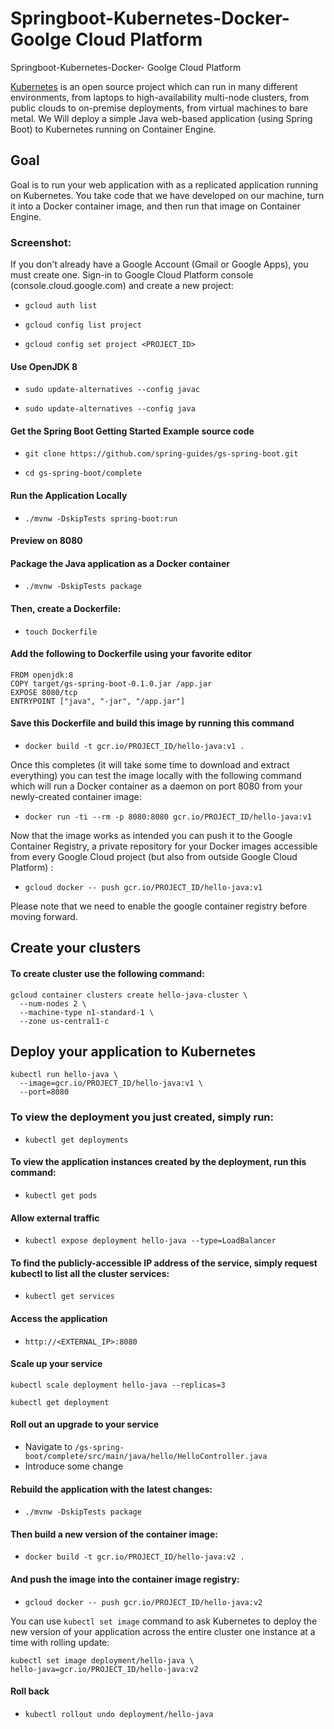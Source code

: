 # Springboot-Kubernetes-Docker-Goolge Cloud Platform
Springboot-Kubernetes-Docker- Goolge Cloud Platform

[Kubernetes](https://kubernetes.io/) is an open source project which can run in many different environments, from laptops to high-availability multi-node clusters, from public clouds to on-premise deployments, from virtual machines to bare metal.
We Will deploy a simple Java web-based application (using Spring Boot) to Kubernetes running on Container Engine.

## Goal
Goal is to run your web application with as a replicated application running on Kubernetes. You take code that we have developed on our machine, turn it into a Docker container image, and then run that image on Container Engine.


### Screenshot: 

If you don't already have a Google Account (Gmail or Google Apps), you must create one. Sign-in to Google Cloud Platform console (console.cloud.google.com) and create a new project:


* `` gcloud auth list ``

* `` gcloud config list project ``

* `` gcloud config set project <PROJECT_ID> ``


#### Use OpenJDK 8

* `` sudo update-alternatives --config javac ``

* `` sudo update-alternatives --config java ``

####  Get the Spring Boot Getting Started Example source code

* `` git clone https://github.com/spring-guides/gs-spring-boot.git ``

* `` cd gs-spring-boot/complete ``



#### Run the Application Locally

* `` ./mvnw -DskipTests spring-boot:run ``


####  Preview on 8080 


####  Package the Java application as a Docker container

* `` ./mvnw -DskipTests package ``

####  Then, create a Dockerfile:

* `` touch Dockerfile ``

####  Add the following to Dockerfile using your favorite editor

```
FROM openjdk:8
COPY target/gs-spring-boot-0.1.0.jar /app.jar
EXPOSE 8080/tcp
ENTRYPOINT ["java", "-jar", "/app.jar"] 
```

####  Save this Dockerfile and build this image by running this command

* `` docker build -t gcr.io/PROJECT_ID/hello-java:v1 . `` 



Once this completes (it will take some time to download and extract everything) you can test the image locally with the following command which will run a Docker container as a daemon on port 8080 from your newly-created container image:

* `` docker run -ti --rm -p 8080:8080 gcr.io/PROJECT_ID/hello-java:v1 ``

Now that the image works as intended you can push it to the Google Container Registry, a private repository for your Docker images accessible from every Google Cloud project (but also from outside Google Cloud Platform) :

* `` gcloud docker -- push gcr.io/PROJECT_ID/hello-java:v1 ``

Please note that we need to enable the google container registry before moving forward.



##  Create your clusters

#### To create cluster use the following command:

``` 
gcloud container clusters create hello-java-cluster \
  --num-nodes 2 \
  --machine-type n1-standard-1 \
  --zone us-central1-c 

```
  
  
##  Deploy your application to Kubernetes 

``` 
kubectl run hello-java \
  --image=gcr.io/PROJECT_ID/hello-java:v1 \
  --port=8080
```  
  
  
###  To view the deployment you just created, simply run:
 
*  `` kubectl get deployments ``
  
  
####  To view the application instances created by the deployment, run this command:

* `` kubectl get pods ``
  
  
####  Allow external traffic
  
* `` kubectl expose deployment hello-java --type=LoadBalancer ``
  
  
####  To find the publicly-accessible IP address of the service, simply request kubectl to list all the cluster services:
  
* `` kubectl get services ``
  
#### Access the application 

*  `` http://<EXTERNAL_IP>:8080 ``
    
#### Scale up your service 

  `` kubectl scale deployment hello-java --replicas=3 ``
  
  `` kubectl get deployment ``
  
  
#### Roll out an upgrade to your service
  
* Navigate to ``/gs-spring-boot/complete/src/main/java/hello/HelloController.java``
* Introduce some change 
  
#### Rebuild the application with the latest changes:

*  `` ./mvnw -DskipTests package ``
  
####  Then build a new version of the container image:

*  `` docker build -t gcr.io/PROJECT_ID/hello-java:v2 . ``
  
####  And push the image into the container image registry:

*  `` gcloud docker -- push gcr.io/PROJECT_ID/hello-java:v2 ``
  
You can use ```kubectl set image``` command to ask Kubernetes to deploy the new version of your application across the entire   cluster one instance at a time with rolling update:
  
``` 
kubectl set image deployment/hello-java \
hello-java=gcr.io/PROJECT_ID/hello-java:v2 
```
  
####  Roll back
  
* `` kubectl rollout undo deployment/hello-java ``
  
  
  
  
  
  





